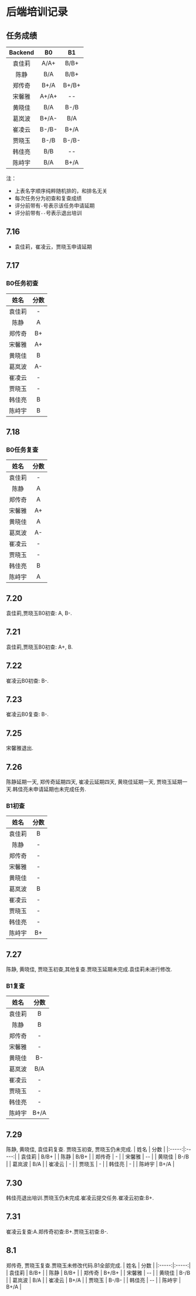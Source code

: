 # 后端培训记录

## 任务成绩
| Backend | B0 | B1 |
|:-----:|:-----:|:-----:
| 袁佳莉 | A/A+ | B/B+ |
| 陈静 | B/A | B/B+|
| 郑传奇 | B+/A | B+/B+ |
| 宋馨雅 | A+/A+ | -- |
| 黄晓佳 | B/A | B-/B |
| 葛岚波 | B+/A- | B/A |
| 崔凌云 | B-/B- | B+/A |
| 贾晓玉 | B-/B | B-/B- |
| 韩佳亮 | B/B | -- |
| 陈峙宇 | B/A | B+/A |

注：
- 上表名字顺序纯粹随机排的，和排名无关
- 每次任务分为初查和复查成绩
- 评分前带有`-`号表示该任务申请延期
- 评分前带有`--`号表示退出培训

## 7.16
- 袁佳莉，崔凌云，贾晓玉申请延期

## 7.17
### B0任务初查
| 姓名 | 分数 |
|:-----:|:-----:|
| 袁佳莉 | - |
| 陈静   | A |
| 郑传奇 | B+ |
| 宋馨雅 | A+ |
| 黄晓佳 | B |
| 葛岚波 | A- |
| 崔凌云 | - |
| 贾晓玉 | - |
| 韩佳亮 | B |
| 陈峙宇 | B |

## 7.18
### B0任务复查
| 姓名 | 分数 |
|:-----:|:-----:|
| 袁佳莉 | - |
| 陈静   | A |
| 郑传奇 | A |
| 宋馨雅 | A+ |
| 黄晓佳 | A |
| 葛岚波 | A- |
| 崔凌云 | - |
| 贾晓玉 | - |
| 韩佳亮 | B |
| 陈峙宇 | A |

## 7.20
袁佳莉,贾晓玉B0初查: A, B-.

## 7.21
袁佳莉,贾晓玉B0初查: A+, B.

## 7.22
崔凌云B0初查: B-.

## 7.23
崔凌云B0复查: B-.

## 7.25
宋馨雅退出.

## 7.26
陈静延期一天, 郑传奇延期四天, 崔凌云延期四天, 黄晓佳延期一天, 贾晓玉延期一天.韩佳亮未申请延期也未完成任务.

### B1初查
| 姓名 | 分数 |
|:-----:|:-----:|
| 袁佳莉 | B |
| 陈静   | - |
| 郑传奇 | - |
| 宋馨雅 | - |
| 黄晓佳 | - |
| 葛岚波 | B |
| 崔凌云 | - |
| 贾晓玉 | - |
| 韩佳亮 | - |
| 陈峙宇 | B+ |

## 7.27
陈静, 黄晓佳, 贾晓玉初查,其他复查.贾晓玉延期未完成.袁佳莉未进行修改.

### B1复查
| 姓名 | 分数 |
|:-----:|:-----:|
| 袁佳莉 | B |
| 陈静   | B |
| 郑传奇 | - |
| 宋馨雅 | - |
| 黄晓佳 | B- |
| 葛岚波 | B/A |
| 崔凌云 | - |
| 贾晓玉 | - |
| 韩佳亮 | - |
| 陈峙宇 | B+/A |

## 7.29
陈静, 黄晓佳, 袁佳莉复查. 贾晓玉初查, 贾晓玉仍未完成.
| 姓名 | 分数 |
|:-----:|:-----:|
| 袁佳莉 | B/B+ |
| 陈静   | B/B+ |
| 郑传奇 | - |
| 宋馨雅 | -- |
| 黄晓佳 | B-/B |
| 葛岚波 | B/A |
| 崔凌云 | - |
| 贾晓玉 | - |
| 韩佳亮 | - |
| 陈峙宇 | B+/A |

## 7.30
韩佳亮退出培训.贾晓玉仍未完成.崔凌云提交任务.崔凌云初查:B+.

## 7.31
崔凌云复查:A.郑传奇初查:B+.贾晓玉初查:B-.

## 8.1
郑传奇, 贾晓玉复查.贾晓玉未修改代码.B1全部完成.
| 姓名 | 分数 |
|:-----:|:-----:|
| 袁佳莉 | B/B+ |
| 陈静   | B/B+ |
| 郑传奇 | B+/B+ |
| 宋馨雅 | -- |
| 黄晓佳 | B-/B |
| 葛岚波 | B/A |
| 崔凌云 | B+/A |
| 贾晓玉 | B-/B- |
| 韩佳亮 | -- |
| 陈峙宇 | B+/A |
